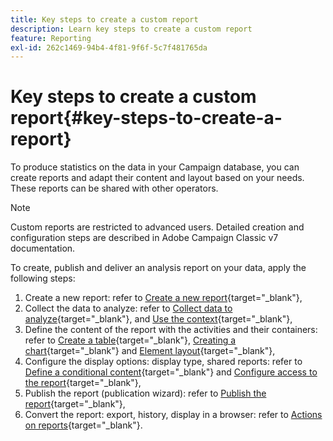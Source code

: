 ```yaml
---
title: Key steps to create a custom report
description: Learn key steps to create a custom report
feature: Reporting
exl-id: 262c1469-94b4-4f81-9f6f-5c7f481765da
---
```

# Key steps to create a custom report{#key-steps-to-create-a-report}

To produce statistics on the data in your Campaign database, you can create reports and adapt their content and layout based on your needs. These reports can be shared with other operators.

>[!NOTE]
>
>Custom reports are restricted to advanced users. Detailed creation and configuration steps are described in Adobe Campaign Classic v7 documentation.

To create, publish and deliver an analysis report on your data, apply the following steps:

1. Create a new report: refer to [Create a new report](https://experienceleague.adobe.com/docs/campaign-classic/using/reporting/creating-new-reports/creating-a-new-report.html){target="_blank"},
1. Collect the data to analyze: refer to [Collect data to analyze](https://experienceleague.adobe.com/docs/campaign-classic/using/reporting/creating-new-reports/collecting-data-to-analyze.html){target="_blank"}, and [Use the context](https://experienceleague.adobe.com/docs/campaign-classic/using/reporting/creating-new-reports/collecting-data-to-analyze.html){target="_blank"},
1. Define the content of the report with the activities and their containers: refer to [Create a table](https://experienceleague.adobe.com/docs/campaign-classic/using/reporting/creating-new-reports/creating-a-table.html){target="_blank"}, [Creating a chart](https://experienceleague.adobe.com/docs/campaign-classic/using/reporting/creating-new-reports/creating-a-chart.html){target="_blank"} and [Element layout](https://experienceleague.adobe.com/docs/campaign-classic/using/reporting/creating-new-reports/element-layout.html){target="_blank"},
1. Configure the display options: display type, shared reports: refer to [Define a conditional content](https://experienceleague.adobe.com/docs/campaign-classic/using/reporting/creating-new-reports/defining-a-conditional-content.html){target="_blank"} and [Configure access to the report](https://experienceleague.adobe.com/docs/campaign-classic/using/reporting/creating-new-reports/configuring-access-to-the-report.html){target="_blank"},
1. Publish the report (publication wizard): refer to [Publish the report](https://experienceleague.adobe.com/docs/campaign-classic/using/reporting/creating-new-reports/configuring-access-to-the-report.html#publishing-the-report){target="_blank"},
1. Convert the report: export, history, display in a browser: refer to [Actions on reports](https://experienceleague.adobe.com/docs/campaign-classic/using/reporting/creating-new-reports/actions-on-reports.html){target="_blank"}.
